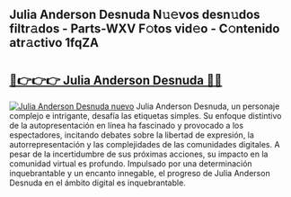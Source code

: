 ## Julia Anderson Desnuda N𝚞𝚎vos desn𝚞dos filtr𝚊dos - Parts-WXV F𝚘tos vid𝚎o - C𝚘ntenido atr𝚊ctivo 1fqZA

# <h2><a href="http://mbbo74g.tromn.icu/?c=Julia+Anderson+Desnuda">🔗👉👉👉 Julia Anderson Desnuda 🔗🔗</a></h2>

[![Julia Anderson Desnuda nuevo](https://i.imgur.com/pEAQMta.gif)](http://mbbo74g.tromn.icu/?c=Julia+Anderson+Desnuda)
Julia Anderson Desnuda, un personaje complejo e intrigante, desafía las etiquetas simples. Su enfoque distintivo de la autopresentación en línea ha fascinado y provocado a los espectadores, incitando debates sobre la libertad de expresión, la autorrepresentación y las complejidades de las comunidades digitales. A pesar de la incertidumbre de sus próximas acciones, su impacto en la comunidad virtual es profundo. Impulsado por una determinación inquebrantable y un encanto innegable, el progreso de Julia Anderson Desnuda en el ámbito digital es inquebrantable.
